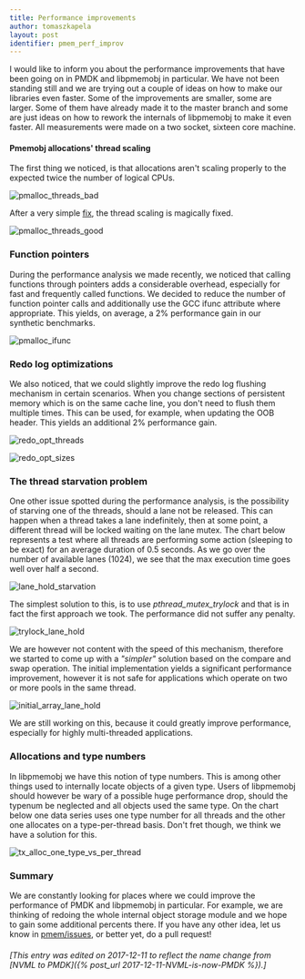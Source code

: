 ```yaml
---
title: Performance improvements
author: tomaszkapela
layout: post
identifier: pmem_perf_improv
---
```


I would like to inform you about the performance improvements that have been going on in PMDK and libpmemobj in particular. We have not been standing still and we are trying out a couple of ideas on how to make our libraries even faster. Some of the improvements are smaller, some are larger. Some of them have already made it to the master branch and some are just ideas on how to rework the internals of libpmemobj to make it even faster. All measurements were made on a two socket, sixteen core machine.

#### Pmemobj allocations' thread scaling
The first thing we noticed, is that allocations aren't scaling properly to the expected twice the number of logical CPUs.

![pmalloc_threads_bad](/assets/pmalloc_threads_bad.png)

After a very simple [fix][a8ef08e9], the thread scaling is magically fixed.

![pmalloc_threads_good](/assets/pmalloc_threads_good.png)

### Function pointers
During the performance analysis we made recently, we noticed that calling functions through pointers adds a considerable overhead, especially for fast and frequently called functions. We decided to reduce the number of function pointer calls and additionally use the GCC ifunc attribute where appropriate. This yields, on average, a 2% performance gain in our synthetic benchmarks.

![pmalloc_ifunc](/assets/pmalloc_ifunc.png)

### Redo log optimizations
We also noticed, that we could slightly improve the redo log flushing mechanism in certain scenarios. When you change sections of persistent memory which is on the same cache line, you don't need to flush them multiple times. This can be used, for example, when updating the OOB header. This yields an additional 2% performance gain.

![redo_opt_threads](/assets/redo_opt_threads.png)

![redo_opt_sizes](/assets/redo_opt_sizes.png)

### The thread starvation problem
One other issue spotted during the performance analysis, is the possibility of starving one of the threads, should a lane not be released. This can happen when a thread takes a lane indefinitely, then at some point, a different thread will be locked waiting on the lane mutex. The chart below represents a test where all threads are performing some action (sleeping to be exact) for an average duration of 0.5 seconds. As we go over the number of available lanes (1024), we see that the max execution time goes well over half a second.

![lane_hold_starvation](/assets/lane_hold_starvation.png)

The simplest solution to this, is to use *pthread_mutex_trylock* and that is in fact the first approach we took. The performance did not suffer any penalty.

![trylock_lane_hold](/assets/trylock_lane_hold.png)

We are however not content with the speed of this mechanism, therefore we started to come up with a _"simpler"_ solution based on the compare and swap operation. The initial implementation yields a significant performance improvement, however it is not safe for applications which operate on two or more pools in the same thread.

![initial_array_lane_hold](/assets/initial_array_lane_hold.png)

We are still working on this, because it could greatly improve performance, especially for highly multi-threaded applications.

### Allocations and type numbers
In libpmemobj we have this notion of type numbers. This is among other things used to internally locate objects of a given type. Users of libpmemobj should however be wary of a possible huge performance drop, should the typenum be neglected and all objects used the same type. On the chart below one data series uses one type number for all threads and the other one allocates on a type-per-thread basis. Don't fret though, we think we have a solution for this.

![tx_alloc_one_type_vs_per_thread](/assets/tx_alloc_one_type_vs_per_thread.png)

### Summary
We are constantly looking for places where we could improve the performance of PMDK and libpmemobj in particular. For example, we are thinking of redoing the whole internal object storage module and we hope to gain some additional percents there. If you have any other idea, let us know in [pmem/issues][41493750], or better yet, do a pull request!

[41493750]: https://github.com/pmem/issues/issues "pmem/issues"
[f242534b]: http://pmem.io/2015/07/17/pmemcheck-basic.html "pmemcheck blog entry"
[efed04e3]: https://gcc.gnu.org/onlinedocs/gcc/Other-Builtins.html "__builtin_expect"
[a8ef08e9]: https://github.com/pmem/pmdk/commit/5606aa41461cc0e7278bb059f1adae88ff6fbf04 "fix merge"

###### [This entry was edited on 2017-12-11 to reflect the name change from [NVML to PMDK]({% post_url 2017-12-11-NVML-is-now-PMDK %}).]
